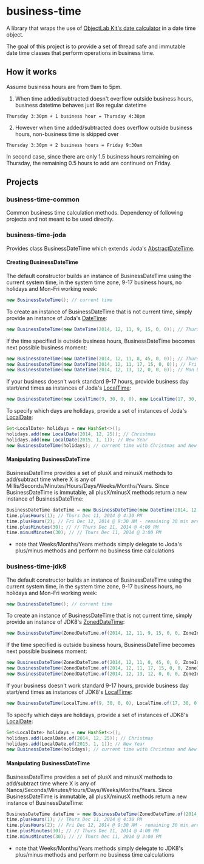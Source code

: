 # business-time

A library that wraps the use of [ObjectLab Kit's date calculator](http://objectlabkit.sourceforge.net/) in a date time object.

The goal of this project is to provide a set of thread safe and immutable date time classes that perform operations in business time.

## How it works

Assume business hours are from 9am to 5pm.

1) When time added/subtracted doesn't overflow outside business hours, business datetime behaves just like regular datetime

`Thursday 3:30pm + 1 business hour = Thursday 4:30pm`

2) However when time added/subtracted does overflow outside business hours, non-business time is skipped over

`Thursday 3:30pm + 2 business hours = Friday 9:30am`

In second case, since there are only 1.5 business hours remaining on Thursday, the remaining 0.5 hours to add are continued on Friday.

## Projects

### business-time-common

Common business time calculation methods. Dependency of following projects and not meant to be used directly.

### business-time-joda

Provides class BusinessDateTime which extends Joda's [AbstractDateTime](http://joda-time.sourceforge.net/apidocs/org/joda/time/base/AbstractDateTime.html).

#### Creating BusinessDateTime

The default constructor builds an instance of BusinessDateTime using the current system time, in the system time zone, 9-17 business hours, no holidays and Mon-Fri working week:

```java
new BusinessDateTime(); // current time
```

To create an instance of BusinessDateTime that is not current time, simply provide an instance of Joda's [DateTime](http://joda-time.sourceforge.net/apidocs/org/joda/time/DateTime.html):

```java
new BusinessDateTime(new DateTime(2014, 12, 11, 9, 15, 0, 0)); // Thurs Dec 11, 2014 @ 9:15 AM
```

If the time specified is outside business hours, BusinessDateTime becomes next possible business moment:

```java
new BusinessDateTime(new DateTime(2014, 12, 11, 8, 45, 0, 0)); // Thurs Dec 11, 2014 @ 9:00 AM since 8:45 AM is before business hours
new BusinessDateTime(new DateTime(2014, 12, 11, 17, 15, 0, 0)); // Fri Dec 12, 2014 @ 9:00 AM since 5:15 PM is after business hours
new BusinessDateTime(new DateTime(2014, 12, 13, 12, 0, 0, 0)); // Mon Dec 15, 2014 @ 9:00 AM since Dec 13 is weekend
```

If your business doesn't work standard 9-17 hours, provide business day start/end times as instances of Joda's [LocalTime](http://joda-time.sourceforge.net/apidocs/org/joda/time/LocalTime.html):

```java
new BusinessDateTime(new LocalTime(9, 30, 0, 0), new LocalTime(17, 30, 0, 0)); // current time with business hours of 9:30-17:30
```

To specify which days are holidays, provide a set of instances of Joda's [LocalDate](http://joda-time.sourceforge.net/apidocs/org/joda/time/LocalDate.html):

```java
Set<LocalDate> holidays = new HashSet<>();
holidays.add(new LocalDate(2014, 12, 25)); // Christmas
holidays.add(new LocalDate(2015, 1, 1)); // New Year
new BusinessDateTime(holidays); // current time with Christmas and New Year's as holidays
```

#### Manipulating BusinessDateTime

BusinessDateTime provides a set of plusX and minusX methods to add/subtract time where X is any of Millis/Seconds/Minutes/Hours/Days/Weeks/Months/Years. Since BusinessDateTime is immutable, all plusX/minusX methods return a new instance of BusinessDateTime:

```java
BusinessDateTime dateTime = new BusinessDateTime(new DateTime(2014, 12, 11, 15, 30, 0, 0)); // Thurs Dec 11, 2014 @ 3:30 PM
time.plusHours(1); // Thurs Dec 11, 2014 @ 4:30 PM
time.plusHours(2); // Fri Dec 12, 2014 @ 9:30 AM - remaining 30 min are added to next day
time.plusMinutes(30); // // Thurs Dec 11, 2014 @ 4:00 PM
time.minusMinutes(30); // // Thurs Dec 11, 2014 @ 3:00 PM
```

* note that Weeks/Months/Years methods simply delegate to Joda's plus/minus methods and perform no business time calculations

### business-time-jdk8

The default constructor builds an instance of BusinessDateTime using the current system time, in the system time zone, 9-17 business hours, no holidays and Mon-Fri working week:

```java
new BusinessDateTime(); // current time
```

To create an instance of BusinessDateTime that is not current time, simply provide an instance of JDK8's [ZonedDateTime](https://docs.oracle.com/javase/8/docs/api/java/time/ZonedDateTime.html):

```java
new BusinessDateTime(ZonedDateTime.of(2014, 12, 11, 9, 15, 0, 0, ZoneId.systemDefault())); // Thurs Dec 11, 2014 @ 9:15 AM
```

If the time specified is outside business hours, BusinessDateTime becomes next possible business moment:

```java
new BusinessDateTime(ZonedDateTime.of(2014, 12, 11, 8, 45, 0, 0, ZoneId.systemDefault())); // Thurs Dec 11, 2014 @ 9:00 AM since 8:45 AM is before business hours
new BusinessDateTime(ZonedDateTime.of(2014, 12, 11, 17, 15, 0, 0, ZoneId.systemDefault())); // Fri Dec 12, 2014 @ 9:00 AM since 5:15 PM is after business hours
new BusinessDateTime(ZonedDateTime.of(2014, 12, 13, 12, 0, 0, 0, ZoneId.systemDefault())); // Mon Dec 15, 2014 @ 9:00 AM since Dec 13 is weekend
```

If your business doesn't work standard 9-17 hours, provide business day start/end times as instances of JDK8's [LocalTime](https://docs.oracle.com/javase/8/docs/api/java/time/LocalTime.html):

```java
new BusinessDateTime(LocalTime.of(9, 30, 0, 0), LocalTime.of(17, 30, 0, 0)); // current time with business hours of 9:30-17:30
```

To specify which days are holidays, provide a set of instances of JDK8's [LocalDate](https://docs.oracle.com/javase/8/docs/api/java/time/LocalDate.html):

```java
Set<LocalDate> holidays = new HashSet<>();
holidays.add(LocalDate.of(2014, 12, 25)); // Christmas
holidays.add(LocalDate.of(2015, 1, 1)); // New Year
new BusinessDateTime(holidays); // current time with Christmas and New Year's as holidays
```

#### Manipulating BusinessDateTime

BusinessDateTime provides a set of plusX and minusX methods to add/subtract time where X is any of Nanos/Seconds/Minutes/Hours/Days/Weeks/Months/Years. Since BusinessDateTime is immutable, all plusX/minusX methods return a new instance of BusinessDateTime:

```java
BusinessDateTime dateTime = new BusinessDateTime(ZonedDateTime.of(2014, 12, 11, 15, 30, 0, 0, ZoneId.systemDefault())); // Thurs Dec 11, 2014 @ 3:30 PM
time.plusHours(1); // Thurs Dec 11, 2014 @ 4:30 PM
time.plusHours(2); // Fri Dec 12, 2014 @ 9:30 AM - remaining 30 min are added to next day
time.plusMinutes(30); // // Thurs Dec 11, 2014 @ 4:00 PM
time.minusMinutes(30); // // Thurs Dec 11, 2014 @ 3:00 PM
```

* note that Weeks/Months/Years methods simply delegate to JDK8's plus/minus methods and perform no business time calculations
